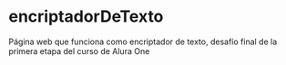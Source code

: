 # encriptadorDeTexto
Página web que funciona como encriptador de texto, desafío final de la primera etapa del curso de Alura One
